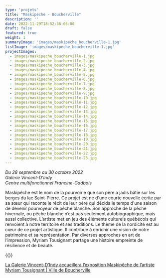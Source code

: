 ```yaml
---
type: 'projets'
title: "Maskipeche - Boucherville"
description: ''
date: 2022-11-29T18:52:36-05:00
draft: false
featured: true
weight: 1
summaryImage: 'images/maskipeche_boucherville-1.jpg'
listImage: 'images/maskipeche_boucherville-1.jpg'
projectImages:
  - images/maskipeche_boucherville-1.jpg
  - images/maskipeche_boucherville-2.jpg
  - images/maskipeche_boucherville-3.jpg
  - images/maskipeche_boucherville-4.jpg
  - images/maskipeche_boucherville-5.jpg
  - images/maskipeche_boucherville-6.jpg
  - images/maskipeche_boucherville-7.jpg
  - images/maskipeche_boucherville-8.jpg
  - images/maskipeche_boucherville-9.jpg
  - images/maskipeche_boucherville-10.jpg
  - images/maskipeche_boucherville-11.jpg
  - images/maskipeche_boucherville-12.jpg
  - images/maskipeche_boucherville-13.jpg
  - images/maskipeche_boucherville-14.jpg
  - images/maskipeche_boucherville-15.jpg
  - images/maskipeche_boucherville-16.jpg
  - images/maskipeche_boucherville-17.jpg
  - images/maskipeche_boucherville-18.jpg
  - images/maskipeche_boucherville-19.jpg
  - images/maskipeche_boucherville-20.jpg 
  - images/maskipeche_boucherville-21.jpg
  - images/maskipeche_boucherville-22.jpg
  - images/maskipeche_boucherville-23.jpg  
---
```

_Du 28 septembre au 30 octobre 2022  
Galerie Vincent-D’Indy  
Centre multifonctionnel Francine-Gadbois_

Maskipêche est le nom de la pourvoirie que son père a jadis bâtie sur les berges du lac Saint-Pierre. Ce projet est né d'une courte nouvelle écrite par sa sœur qui raconte le récit de leur père qui décida le temps d'une saison de devenir pourvoyeur de pêche blanche. Son approche de la pêche hivernale, ou pêche blanche n’est pas seulement autobiographique, mais aussi collective. L’artiste met en jeu des éléments culturels québécois qui renvoient à notre territoire et ses traditions. Le thème de la nordicité est au cœur de ce projet artistique. Il contribue à enrichir une vision de notre patrimoine et sa représentation. Par diverses approches en art de l’impression, Myriam Tousignant partage une histoire empreinte de résilience et de beauté. 

{{<partnerlink src="images/logo_boucherville.jpg" href="https://boucherville.ca" alt="Boucherville">}}

[La Galerie Vincent-D’Indy accueillera l’exposition Maskipêche de l’artiste Myriam Tousignant | Ville de Boucherville](https://boucherville.ca/nouvelles/la-galerie-vincent-dindy-accueillera-lexposition-maskipeche-de-lartiste-myriam-tousignant/)